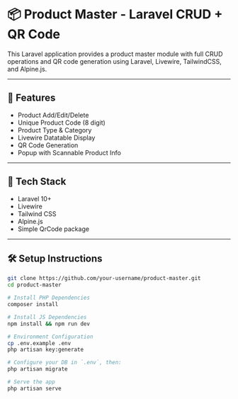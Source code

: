 # 📦 Product Master - Laravel CRUD + QR Code

This Laravel application provides a product master module with full CRUD operations and QR code generation using Laravel, Livewire, TailwindCSS, and Alpine.js.

---

## 🚀 Features

- Product Add/Edit/Delete
- Unique Product Code (8 digit)
- Product Type & Category
- Livewire Datatable Display
- QR Code Generation
- Popup with Scannable Product Info

---

## 🔧 Tech Stack

- Laravel 10+
- Livewire
- Tailwind CSS
- Alpine.js
- Simple QrCode package

---

## 🛠️ Setup Instructions

```bash
git clone https://github.com/your-username/product-master.git
cd product-master

# Install PHP Dependencies
composer install

# Install JS Dependencies
npm install && npm run dev

# Environment Configuration
cp .env.example .env
php artisan key:generate

# Configure your DB in `.env`, then:
php artisan migrate

# Serve the app
php artisan serve
